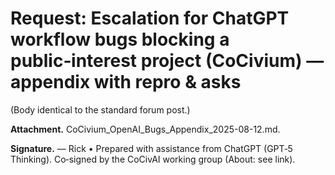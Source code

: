 <!-- status: stub; target: 150+ words -->
# Request: Escalation for ChatGPT workflow bugs blocking a public‑interest project (CoCivium) — appendix with repro & asks

(Body identical to the standard forum post.)

**Attachment.** CoCivium_OpenAI_Bugs_Appendix_2025-08-12.md.  

**Signature.**
— Rick  •  Prepared with assistance from ChatGPT (GPT‑5 Thinking).  Co‑signed by the CoCivAI working group (About: see link).

